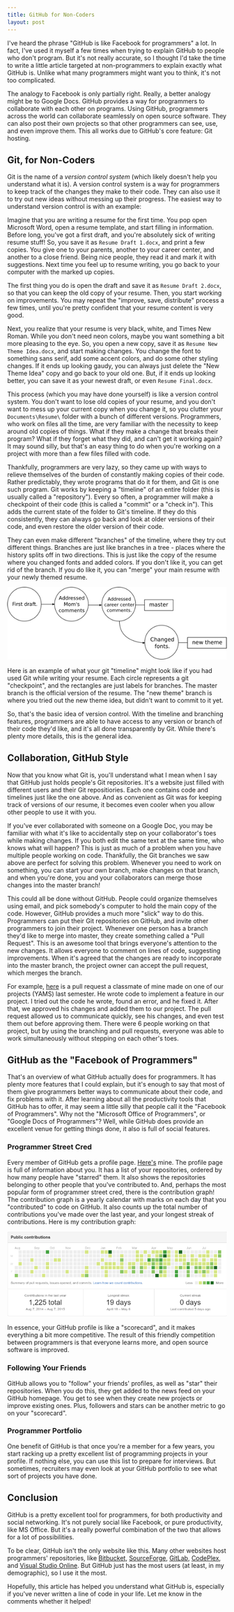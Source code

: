 ```yaml
---
title: GitHub for Non-Coders
layout: post
---
```


I've heard the phrase "GitHub is like Facebook for programmers" a lot.  In fact,
I've used it myself a few times when trying to explain GitHub to people who
don't program.  But it's not really accurate, so I thought I'd take the time to
write a little article targeted at non-programmers to explain exactly what
GitHub is.  Unlike what many programmers might want you to think, it's not too
complicated.

The analogy to Facebook is only partially right.  Really, a better analogy might
be to Google Docs.  GitHub provides a way for programmers to collaborate with
each other on programs.  Using GitHub, programmers across the world can
collaborate seamlessly on open source software.  They can also post their own
projects so that other programmers can see, use, and even improve them.  This
all works due to GitHub's core feature: Git hosting.

## Git, for Non-Coders

Git is the name of a *version control system* (which likely doesn't help you
understand what it is).  A version control system is a way for programmers to
keep track of the changes they make to their code.  They can also use it to try
out new ideas without messing up their progress.  The easiest way to understand
version control is with an example:

Imagine that you are writing a resume for the first time.  You pop open
Microsoft Word, open a resume template, and start filling in information.
Before long, you've got a first draft, and you're absolutely sick of writing
resume stuff!  So, you save it as `Resume Draft 1.docx`, and print a few copies.
You give one to your parents, another to your career center, and another to a
close friend.  Being nice people, they read it and mark it with suggestions.
Next time you feel up to resume writing, you go back to your computer with the
marked up copies.

The first thing you do is open the draft and save it as `Resume Draft 2.docx`,
so that you can keep the old copy of your resume.  Then, you start working on
improvements.  You may repeat the "improve, save, distribute" process a few
times, until you're pretty confident that your resume content is very good.

Next, you realize that your resume is very black, white, and Times New Roman.
While you don't need neon colors, maybe you want something a bit more pleasing
to the eye.  So, you open a new copy, save it as `Resume New Theme Idea.docx`,
and start making changes.  You change the font to something sans serif, add some
accent colors, and do some other styling changes.  If it ends up looking gaudy,
you can always just delete the "New Theme Idea" copy and go back to your old
one.  But, if it ends up looking better, you can save it as your newest draft,
or even `Resume Final.docx`.

This process (which you may have done yourself) is like a version control
system.  You don't want to lose old copies of your resume, and you don't want to
mess up your current copy when you change it, so you clutter your
`Documents\Resume\` folder with a bunch of different versions.  Programmers, who
work on files all the time, are very familiar with the necessity to keep around
old copies of things.  What if they make a change that breaks their program?
What if they forget what they did, and can't get it working again?  It may sound
silly, but that's an easy thing to do when you're working on a project with more
than a few files filled with code.

Thankfully, programmers are very lazy, so they came up with ways to relieve
themselves of the burden of constantly making copies of their code.  Rather
predictably, they wrote programs that do it for them, and Git is one such
program.  Git works by keeping a "timeline" of an entire folder (this is usually
called a "repository").  Every so often, a programmer will make a checkpoint of
their code (this is called a "commit" or a "check in").  This adds the current
state of the folder to Git's timeline.  If they do this consistently, they can
always go back and look at older versions of their code, and even restore the
older version of their code.

They can even make different "branches" of the timeline, where they try out
different things.  Branches are just like branches in a tree - places where the
history splits off in two directions.  This is just like the copy of the resume
where you changed fonts and added colors.  If you don't like it, you can get rid
of the branch.  If you do like it, you can "merge" your main resume with your
newly themed resume.

![resume history](/images/resume-vcs.png)

Here is an example of what your git "timeline" might look like if you had used
Git while writing your resume.  Each circle represents a git "checkpoint", and
the rectangles are just labels for branches.  The master branch is the official
version of the resume.  The "new theme" branch is where you tried out the new
theme idea, but didn't want to commit to it yet.

So, that's the basic idea of version control.  With the timeline and branching
features, programmers are able to have access to any version or branch of their
code they'd like, and it's all done transparently by Git.  While there's plenty
more details, this is the general idea.

## Collaboration, GitHub Style

Now that you know what Git is, you'll understand what I mean when I say that
GitHub just holds people's Git repositories.  It's a website just filled with
different users and their Git repositiories.  Each one contains code and
timelines just like the one above.  And as convenient as Git was for keeping
track of versions of our resume, it becomes even cooler when you allow other
people to use it with you.

If you've ever collaborated with someone on a Google Doc, you may be familiar
with what it's like to accidentally step on your collaborator's toes while
making changes.  If you both edit the same text at the same time, who knows what
will happen?  This is just as much of a problem when you have multiple people
working on code.  Thankfully, the Git branches we saw above are perfect for
solving this problem.  Whenever you need to work on something, you can start your
own branch, make changes on that branch, and when you're done, you and your
collaborators can merge those changes into the master branch!

This could all be done without GitHub.  People could organize themselves using
email, and pick somebody's computer to hold the main copy of the code.  However,
GitHub provides a much more "slick" way to do this.  Programmers can put their
Git repositories on GitHub, and invite other programmers to join their project.
Whenever one person has a branch they'd like to merge into master, they create
something called a "Pull Request".  This is an awesome tool that brings
everyone's attention to the new changes.  It allows everyone to comment on lines
of code, suggesting improvements.  When it's agreed that the changes are ready
to incorporate into the master branch, the project owner can accept the pull
request, which merges the branch.

For example, [here][example-pr] is a pull request a classmate of mine made on
one of our projects (YAMS) last semester.  He wrote code to implement a feature
in our project.  I tried out the code he wrote, found an error, and he fixed it.
After that, we approved his changes and added them to our project.  The pull
request allowed us to communicate quickly, see his changes, and even test them
out before approving them.  There were 6 people working on that project, but by
using the branching and pull requests, everyone was able to work simultaneously
without stepping on each other's toes.

## GitHub as the "Facebook of Programmers"

That's an overview of what GitHub actually does for programmers.  It has plenty
more features that I could explain, but it's enough to say that most of them
give programmers better ways to communicate about their code, and fix problems
with it.  After learning about all the productivity tools that GitHub has to
offer, it may seem a little silly that people call it the "Facebook of
Programmers".  Why not the "Microsoft Office of Programmers", or "Google Docs of
Programmers"?  Well, while GitHub does provide an excellent venue for getting
things done, it also is full of social features.

### Programmer Street Cred

Every member of GitHub gets a profile page.  [Here's][profile] mine.  The
profile page is full of information about you.  It has a list of your
repositories, ordered by how many people have "starred" them.  It also shows the
repositories belonging to other people that you've contributed to.  And, perhaps
the most popular form of programmer street cred, there is the contribution
graph!  The contribution graph is a yearly calendar with marks on each day that
you "contributed" to code on GitHub.  It also counts up the total number of
contributions you've made over the last year, and your longest streak of
contributions.  Here is my contribution graph:

![My contribution graph](/images/contributions.png)

In essence, your GitHub profile is like a "scorecard", and it makes everything a
bit more competitive.  The result of this friendly competition between
programmers is that everyone learns more, and open source software is improved.

### Following Your Friends

GitHub allows you to "follow" your friends' profiles, as well as "star" their
repositories.  When you do this, they get added to the news feed on your GitHub
homepage.  You get to see when they create new projects or improve existing
ones.  Plus, followers and stars can be another metric to go on your
"scorecard".

### Programmer Portfolio

One benefit of GitHub is that once you're a member for a few years, you start
racking up a pretty excellent list of programming projects in your profile.  If
nothing else, you can use this list to prepare for interviews.  But sometimes,
recruiters may even look at your GitHub portfolio to see what sort of projects
you have done.

## Conclusion

GitHub is a pretty excellent tool for programmers, for both productivity and
social networking.  It's not purely social like Facebook, or pure productivity,
like MS Office.  But it's a really powerful combination of the two that allows
for a lot of possibilities.

To be clear, GitHub isn't the only website like this.  Many other websites host
programmers' repositories, like [Bitbucket][], [SourceForge][], [GitLab][],
[CodePlex][], and [Visual Studio Online][].  But GitHub just has the most users
(at least, in my demographic), so I use it the most.

Hopefully, this article has helped you understand what GitHub is, especially if
you've never written a line of code in your life.  Let me know in the comments
whether it helped!

[example-pr]: https://github.com/brenns10/yams/pull/18
[profile]: https://github.com/brenns10
[Bitbucket]: https://bitbucket.org
[SourceForge]: http://sourceforge.net/
[GitLab]: https://about.gitlab.com/
[CodePlex]: https://www.codeplex.com/
[Visual Studio Online]: https://www.visualstudio.com/en-us/products/what-is-visual-studio-online-vs

